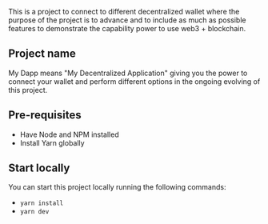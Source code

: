 This is a project to connect to different decentralized wallet where the purpose of the project is to advance and to include as much as possible features to demonstrate the capability power to use web3 + blockchain.

## Project name

My Dapp means "My Decentralized Application" giving you the power to connect your wallet and perform different options in the ongoing evolving of this project.

## Pre-requisites

- Have Node and NPM installed
- Install Yarn globally

## Start locally

You can start this project locally running the following commands:

- `yarn install`
- `yarn dev`